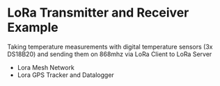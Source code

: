 # LoRa Transmitter and Receiver Example
Taking temperature measurements with digital temperature sensors (3x DS18B20) and sending them on 868mhz via LoRa Client to LoRa Server








- Lora Mesh Network 
- Lora GPS Tracker and Datalogger


